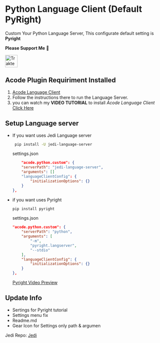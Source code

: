 # Python Language Client (Default PyRight)
  Custom Your Python Language Server, This configurate default setting is **Pyright**

  **Please Support Me** 🥺

  <a href="https://trakteer.id/qiubyzhukhi/tip" target="_blank"><img id="wse-buttons-preview" src="https://cdn.trakteer.id/images/embed/trbtn-red-1.png?date=18-11-2023" height="40" style="border:0px;height:40px;" alt="Trakteer Saya"></a>

## Acode Plugin Requiriment Installed
  1. [Acode Language Client](https://acode.app/plugin/acode.language.client) 
  2. Follow the instructions there to run the Language Server.
  3. you can watch my **VIDEO TUTORIAL** to install *Acode Language Client* [Click Here](https://youtu.be/Rc-jvCWHG9E?si=VuY0VCMD2jnn3ptE)
  

## Setup Language server
  - If you want uses Jedi Language server
    ```bash
     pip install -U jedi-language-server
    ```
    settings.json
    ```json
        "acode.python.custom": {
        "serverPath": "jedi-language-server",
        "arguments": []
        "languageClientConfig": {
            "initializationOptions": {}
        }
    },
    ```

  - if you want uses Pyright
    ```bash
    pip install pyright
    ```
    settings.json
    ```json
    "acode.python.custom": {
        "serverPath": "python",
        "arguments": [
            "-m",
            "pyright.langserver",
            "--stdio"
        ],
        "languageClientConfig": {
            "initializationOptions": {}
        }
    },
    ```
    [Pyright Video Preview](https://youtu.be/kIFx0yWQbz0?si=PsNRUjgQXIqwmAKJ)

## Update Info
 - Sertings for Pyright tutorial
 - Settings menu fix 
 - Readme.md
 - Gear Icon for Settings only path & argumen

Jedi Repo: [Jedi](https://github.com/pappasam/jedi-language-server)
